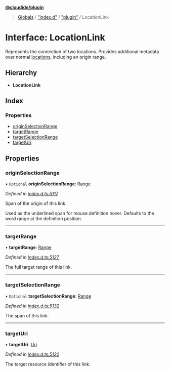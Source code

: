 **[@cloudide/plugin](../README.md)**

> [Globals](../README.md) / ["index.d"](../modules/_index_d_.md) / ["plugin"](../modules/_index_d_._plugin_.md) / LocationLink

# Interface: LocationLink

Represents the connection of two locations. Provides additional metadata over normal [locations](#Location),
including an origin range.

## Hierarchy

* **LocationLink**

## Index

### Properties

* [originSelectionRange](_index_d_._plugin_.locationlink.md#originselectionrange)
* [targetRange](_index_d_._plugin_.locationlink.md#targetrange)
* [targetSelectionRange](_index_d_._plugin_.locationlink.md#targetselectionrange)
* [targetUri](_index_d_._plugin_.locationlink.md#targeturi)

## Properties

### originSelectionRange

• `Optional` **originSelectionRange**: [Range](../classes/_index_d_._plugin_.range.md)

*Defined in [index.d.ts:5117](https://github.com/shuyaqian/cloudide-plugin-api/blob/6d83fa1/index.d.ts#L5117)*

Span of the origin of this link.

Used as the underlined span for mouse definition hover. Defaults to the word range at
the definition position.

___

### targetRange

•  **targetRange**: [Range](../classes/_index_d_._plugin_.range.md)

*Defined in [index.d.ts:5127](https://github.com/shuyaqian/cloudide-plugin-api/blob/6d83fa1/index.d.ts#L5127)*

The full target range of this link.

___

### targetSelectionRange

• `Optional` **targetSelectionRange**: [Range](../classes/_index_d_._plugin_.range.md)

*Defined in [index.d.ts:5132](https://github.com/shuyaqian/cloudide-plugin-api/blob/6d83fa1/index.d.ts#L5132)*

The span of this link.

___

### targetUri

•  **targetUri**: [Uri](../classes/_index_d_._plugin_.uri.md)

*Defined in [index.d.ts:5122](https://github.com/shuyaqian/cloudide-plugin-api/blob/6d83fa1/index.d.ts#L5122)*

The target resource identifier of this link.
